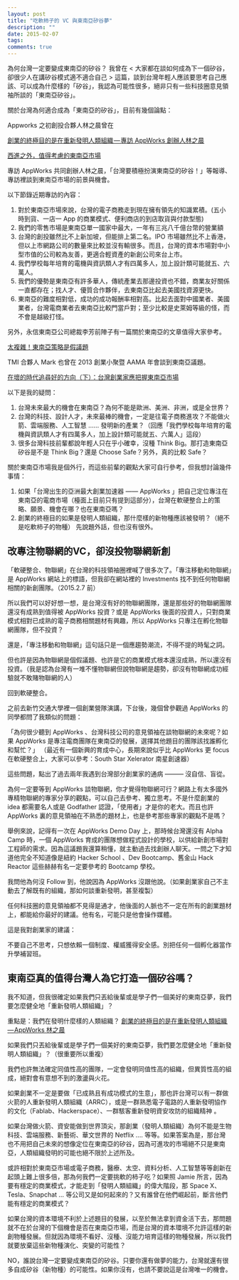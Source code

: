 ```yaml
---
layout: post
title: "吃軟柿子的 VC 與東南亞矽谷夢"
description: ""
date: 2015-02-07
tags: 
comments: true
---
```


為何台灣一定要變成東南亞的矽谷？
我曾在 < 大家都在談如何成為下一個矽谷，卻很少人在講矽谷模式適不適合自己 > 這篇，談到台灣年輕人應該要思考自己應該、可以成為什麼樣的「矽谷」，我認為可能性很多，絕非只有一些科技圈意見領袖所談的「東南亞矽谷」。

關於台灣為何適合成為「東南亞的矽谷」，目前有幾個論點：

Appworks 之初創投合夥人林之晨曾在

[創業的終極目的是在重新發明人類組織 — 專訪 AppWorks 創辦人林之晨](https://buzzorange.com/techorange/2014/12/30/interview-with-jamie-lin-ec-in-se-asia/)

[西進之外，值得考慮的東南亞市場](http://mrjamie.cc/2012/02/03/startup-asia-thoughts/)

專訪 AppWorks 共同創辦人林之晨，「台灣要積極扮演東南亞的矽谷！」等報導、專訪裡談到東南亞市場的前景與機會。

以下節錄近期專訪的內容：

1. 對於東南亞市場來說，台灣的電子商務走到現在擁有領先的知識累積。(五小時到貨、一店一 App 的商業模式、便利商店的到店取貨與付款型態)
2. 我們的零售市場是東南亞單一國家中最大，一年有三兆八千億台幣的營業額
3. 台灣的創投雖然比不上新加坡，但能排上第二名。IPO 市場雖然比不上香港，但以上市網路公司的數量來比較並沒有輸很多。而且，台灣的資本市場對中小型市值的公司較為友善，更適合輕資產的新創公司來台上市。
4. 我們學校每年培育的電機與資訊類人才有四萬多人，加上設計類可能就五、六萬人。
5. 我們的優勢是東南亞有許多華人，傳統產業去那邊投資也不錯，商業友好關係一直都存在；找人才、優質合作夥伴，去東南亞比起去美國找資源更快。
6. 東南亞的難度相對低，成功的成功報酬率相對高。比起去面對中國業者、美國業者，台灣電商業者去東南亞比較門當戶對；至少比較是史萊姆等級的怪，而不會是越級打怪。

另外，永信東南亞公司總裁李芳前陣子有一篇關於東南亞的文章值得大家參考。

[太複雜！東南亞策略是假議題](https://www.cw.com.tw/article/article.action?id=5064201)

TMI 合夥人 Mark 也曾在 2013 創業小聚暨 AAMA 年會談到東南亞議題。

[在壞的時代追尋好的方向（下）：台灣創業家應把握東南亞市場](https://www.inside.com.tw/2013/06/26/2013-aama-b-taiwan-entrepreneurs-should-focus-on-se-asia)

以下是我的疑問：

1. 台灣未來最大的機會在東南亞？為何不能是歐洲、美洲、非洲，或是全世界？
2. 台灣的科技、設計人才，未來最棒的機會，一定是往電子商務進攻？不能做火箭、雲端服務、人工智慧 …… 發明新的產業？（回應「我們學校每年培育的電機與資訊類人才有四萬多人，加上設計類可能就五、六萬人」這段）
3. 很多台灣科技前輩都說年輕人只在乎小確幸，沒種 Think Big。那打造東南亞矽谷是不是 Think Big？還是 Choose Safe？另外，真的比較 Safe？

關於東南亞市場我是個外行，而這些前輩的觀點大家可自行參考，但我想討論幾件事情：

1. 如果「台灣出生的亞洲最大創業加速器 —— AppWorks 」把自己定位專注在東南亞的電商市場（檯面上目前只有提到這部分），台灣在軟硬整合上的策略、願景、機會在哪？也在東南亞嗎？
2. 創業的終極目的如果是發明人類組織，那什麼樣的新物種應該被發明？（絕不是吃軟柿子的物種）
先說題外話，但也沒有很外。

## 改專注物聯網的VC，卻沒投物聯網新創

「軟硬整合、物聯網」在台灣的科技領袖圈裡喊了很多次了。「專注移動和物聯網」是 AppWorks 網站上的標語，但我卻在網站裡的 Investments 找不到任何物聯網相關的新創團隊。（2015.2.7 前）

所以我們可以好好想一想，是台灣沒有好的物聯網團隊，還是那些好的物聯網團隊還沒有成熟到值得被 AppWorks 投資？或是 AppWorks 後面的投資人，只對商業模式相對已成熟的電子商務相關題材有興趣，所以 AppWorks 只專注在孵化物聯網團隊，但不投資？

還是，「專注移動和物聯網」這句話只是一個應趨勢潮流，不得不提的時髦之詞。

但也許是因為物聯網是個假議題、也許是它的商業模式根本還沒成熟，所以還沒有投資。（我是認為台灣有一堆不懂物聯網但說物聯網是趨勢，卻沒有物聯網成功經驗就不敢賭物聯網的人）

回到軟硬整合。

之前去新竹交通大學裡一個創業營隊演講，下台後，幾個曾參觀過 AppWorks 的同學都問了我類似的問題：

「為何很少聽到 AppWorks 、台灣科技公司的意見領袖在談物聯網的未來呢？如果 AppWorks 是專注電商團隊在東南亞的發展，選擇其他題目的團隊該找誰孵化和幫忙？」
（最近有一個新興的育成中心，長期來說似乎比 AppWorks 更 focus 在軟硬整合上，大家可以參考：South Star Xelerator 南星創速器）

這些問題，點出了過去兩年我遇到台灣部分創業家的通病 ——— 沒自信、盲從。

為何一定要等到 AppWorks 談物聯網，你才覺得物聯網可行？網路上有太多國外專精物聯網的專家分享的觀點，可以自己去參考、獨立思考。不是什麼創業的 idea 都需要名人或是 Godfather 認證，「使用者」才是你的老大。而且也許 AppWorks 裏的意見領袖在不熟悉的題材上，也是參考那些專家的觀點不是嗎？

舉例來說，記得有一次在 AppWorks Demo Day 上，那時候台灣還沒有 Alpha Camp 時，一個 AppWorks 育成的團隊想做程式設計的學校，以供給新創市場對工程師的需求。因為這議題我還算稍懂，就主動過去找創辦人聊天。一問之下才知道他完全不知道像是紐約 Hacker School 、Dev Bootcamp、舊金山 Hack Reactor 這些赫赫有名一定要參考的 Bootcamp 學校。

我問他為何沒 Follow 到，他說因為 AppWorks 沒跟他說。（如果創業家自己不主動去了解既有的組織，那如何談重新發明，甚至複製）

任何科技圈的意見領袖都不見得是通才，他後面的人脈也不一定在所有的創業題材上，都能給你最好的建議。他有名，可能只是他會操作媒體。

這是我對創業家的建議：

不要自己不思考，只想依賴一個制度、權威獲得安全感。別把任何一個孵化器當作升學補習班。


## 東南亞真的值得台灣人為它打造一個矽谷嗎？

我不知道，但我很確定如果我們只丟給後輩或是學子們一個美好的東南亞夢，我們要怎麼健全地「重新發明人類組織」？

重點是：我們在發明什麼樣的人類組織？
[創業的終極目的是在重新發明人類組織 — AppWorks 林之晨]((https://buzzorange.com/techorange/2014/12/30/interview-with-jamie-lin-ec-in-se-asia/))

如果我們只丟給後輩或是學子們一個美好的東南亞夢，我們要怎麼健全地「重新發明人類組織」？（很重要所以重複）

我們也許無法確定同值性高的團隊，一定會發明同值性高的組織，但異質性高的組成，絕對會有意想不到的激盪與火花。

如果創業不一定是要做「已成熟且有成功模式的生意」，那也許台灣可以有一群做火箭的人重新發明人類組織（ARRC），或是一群熟悉電子電路的人重新發明協作的文化（Fablab、Hackerspace）、一群駭客重新發明資安攻防的組織精神 。

如果台灣做火箭、資安能做到世界頂尖，那創業（發明人類組織）為何不能是生物科技、雲端服務、新藝術、華文世界的 Netflix …. 等等。如果答案為是，那台灣也不用把自己未來的想像定位在東南亞的矽谷，因為可進攻的市場絕不只是東南亞，人類組織發明的可能也絕不限於上述所及。

或許相對於東南亞市場或電子商務，醫療、太空、資料分析、人工智慧等等創新在起頭上難上很多倍，那為何我們一定要挑軟的柿子吃？如果照 Jamie 所言，因為要有穩定的商業模式，才能走到「發明人類組織」的偉大階段，那 Space X、Tesla、Snapchat … 等公司又是如何起來的？又有誰曾在他們崛起前，斷言他們能有穩定的商業模式？

如果台灣的資本環境不利於上述題目的發展，以至於無法拿到資金活下去，那問題就不在於台灣的下個機會是否在東南亞市場，而是台灣的資本環境不允許這樣的新創物種發展。但就因為環境不看好、沒種、沒能力培育這樣的物種發展，所以我們就要放棄這些新物種演化、突變的可能性？

NO，誰說台灣一定要變成東南亞的矽谷。只要你還有做夢的能力，台灣就還有很多自成矽谷（新物種）的可能性。如果你沒有，也請不要說這是台灣唯一的機會。
